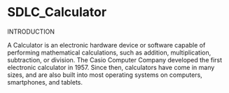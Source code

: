 # SDLC_Calculator

INTRODUCTION
	
  A Calculator is an electronic hardware device or software capable of performing mathematical calculations, such as addition, multiplication, subtraction, or division. The Casio Computer Company developed the first electronic calculator in 1957. Since then, calculators have come in many sizes, and are also built into most operating systems on computers, smartphones, and tablets. 
